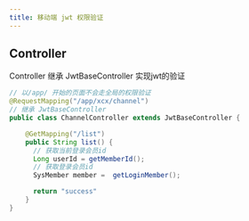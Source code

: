 ```yaml
---
title: 移动端 jwt 权限验证
---
```

## Controller
Controller 继承 JwtBaseController 实现jwt的验证
```java
// 以/app/ 开始的页面不会走全局的权限验证
@RequestMapping("/app/xcx/channel")
// 继承 JwtBaseController
public class ChannelController extends JwtBaseController {

    @GetMapping("/list")
    public String list() {
      // 获取当前登录会员id
      Long userId = getMemberId();
      // 获取登录会员id
      SysMember member =  getLoginMember();

      return "success"
    }
}
```